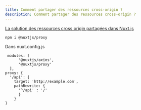 ```yaml
---
title: Comment partager des ressources cross-origin ?
description: Comment partager des ressources cross-origin ?
---
```


[La solution des ressources cross origin partagées dans Nuxt.js](https://github.com/nuxt-community/proxy-module#readme)

```
npm i @nuxtjs/proxy
```

Dans nuxt.config.js 

```
 modules: [
      '@nuxtjs/axios',
      '@nuxtjs/proxy'
  ],
proxy: {
  '/api': {
    target: 'http://example.com',
    pathRewrite: {
      '^/api' : '/'
      }
    }
}
```
